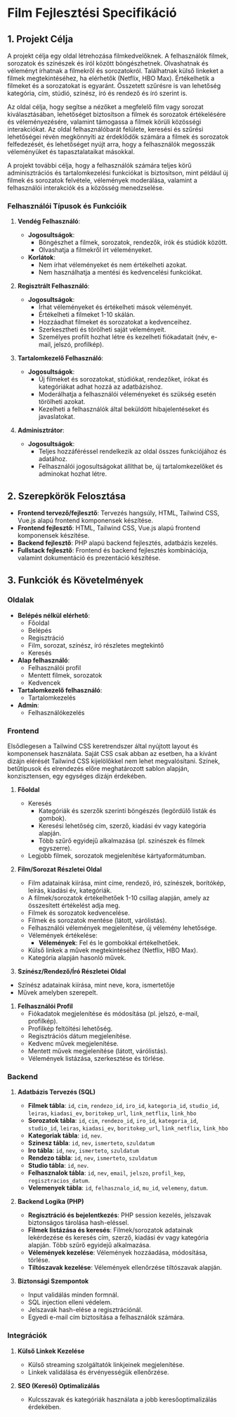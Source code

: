 # Film Fejlesztési Specifikáció

## 1. Projekt Célja
A projekt célja egy oldal létrehozása filmkedvelőknek. A felhasználók filmek, sorozatok és színészek és íról között böngészhetnek. Olvashatnak és véleményt írhatnak a filmekről és sorozatokról. Találhatnak külső linkeket a filmek megtekintéséhez, ha elérhetők (Netflix, HBO Max). Értékelhetik a filmeket és a sorozatokat is egyaránt. Összetett szűrésre is van lehetőség kategória, cím, stúdió, színész, író és rendező és író szerint is.

Az oldal célja, hogy segítse a nézőket a megfelelő film vagy sorozat kiválasztásában, lehetőséget biztosítson a filmek és sorozatok értékelésére és véleményezésére, valamint támogassa a filmek körüli közösségi interakciókat. Az oldal felhasználóbarát felülete, keresési és szűrési lehetőségei révén megkönnyíti az érdeklődők számára a filmek és sorozatok felfedezését, és lehetőséget nyújt arra, hogy a felhasználók megosszák véleményüket és tapasztalataikat másokkal.

A projekt további célja, hogy a felhasználók számára teljes körű adminisztrációs és tartalomkezelési funkciókat is biztosítson, mint például új filmek és sorozatok felvétele, vélemények moderálása, valamint a felhasználói interakciók és a közösség menedzselése.

### Felhasználói Típusok és Funkcióik

1. **Vendég Felhasználó**:
   - **Jogosultságok**:
     - Böngészhet a filmek, sorozatok, rendezők, írók és stúdiók között.
     - Olvashatja a filmekről írt véleményeket.
   - **Korlátok**:
     - Nem írhat véleményeket és nem értékelheti azokat.
     - Nem használhatja a mentési és kedvencelési funkciókat.

2. **Regisztrált Felhasználó**:
   - **Jogosultságok**:
     - Írhat véleményeket és értékelheti mások véleményét.
     - Értékelheti a filmeket 1-10 skálán.
     - Hozzáadhat filmeket és sorozatokat a kedvenceihez.
     - Szerkesztheti és törölheti saját véleményeit.
     - Személyes profilt hozhat létre és kezelheti fiókadatait (név, e-mail, jelszó, profilkép).

3. **Tartalomkezelő Felhasználó**:
   - **Jogosultságok**:
     - Új filmeket és sorozatokat, stúdiókat, rendezőket, írókat és kategóriákat adhat hozzá az adatbázishoz.
     - Moderálhatja a felhasználói véleményeket és szükség esetén törölheti azokat.
     - Kezelheti a felhasználók által beküldött hibajelentéseket és javaslatokat.

4. **Adminisztrátor**:
   - **Jogosultságok**:
     - Teljes hozzáféréssel rendelkezik az oldal összes funkciójához és adatához.
     - Felhasználói jogosultságokat állíthat be, új tartalomkezelőket és adminokat hozhat létre.

## 2. Szerepkörök Felosztása

- **Frontend tervező/fejlesztő**: Tervezés hangsúly, HTML, Tailwind CSS, Vue.js alapú frontend komponensek készítése.
- **Frontend fejlesztő**: HTML, Tailwind CSS, Vue.js alapú frontend komponensek készítése.
- **Backend fejlesztő**: PHP alapú backend fejlesztés, adatbázis kezelés.
- **Fullstack fejlesztő**: Frontend és backend fejlesztés kombinációja, valamint dokumentáció és prezentáció készítése.

## 3. Funkciók és Követelmények

### Oldalak
- **Belépés nélkül elérhető**:
  - Főoldal
  - Belépés
  - Regisztráció
  - Film, sorozat, színész, író részletes megtekintő
  - Keresés
- **Alap felhasználó**:
  - Felhasználói profil
  - Mentett filmek, sorozatok
  - Kedvencek
- **Tartalomkezelő felhasználó**:
  - Tartalomkezelés
- **Admin**:
  - Felhasználókezelés

### Frontend

Elsődlegesen a Tailwind CSS keretrendszer által nyújtott layout és komponensek használata. Saját CSS csak abban az esetben, ha a kívánt dizájn elérését Tailwind CSS kijelölőkkel nem lehet megvalósítani. Színek, betűtípusok és elrendezés előre meghatározott sablon alapján, konzisztensen, egy egységes dizájn érdekében.

1. **Főoldal**
   - Keresés
     - Kategóriák és szerzők szerinti böngészés (legördülő listák és gombok).
     - Keresési lehetőség cím, szerző, kiadási év vagy kategória alapján.
     - Több szűrő egyidejű alkalmazása (pl. színészek és filmek egyszerre).
   - Legjobb filmek, sorozatok megjelenítése kártyaformátumban.

2. **Film/Sorozat Részletei Oldal**
   - Film adatainak kiírása, mint címe, rendező, író, színészek, borítókép, leírás, kiadási év, kategóriák.
   - A filmek/sorozatok értékelhetőek 1-10 csillag alapján, amely az összesített értékelést adja meg.
   - Filmek és sorozatok kedvencelése.
   - Filmek és sorozatok mentése (látott, várólistás).
   - Felhasználói vélemények megjelenítése, új vélemény lehetősége.
   - Vélemények értékelése:
     - **Vélemények**: Fel és le gombokkal értékelhetőek.
   - Külső linkek a művek megtekintéséhez (Netflix, HBO Max).
   - Kategória alapján hasonló művek.

3. **Színész/Rendező/Író Részletei Oldal**
- Színész adatainak kiírása, mint neve, kora, ismertetője
- Művek amelyben szerepelt.

1. **Felhasználói Profil**
   - Fiókadatok megjelenítése és módosítása (pl. jelszó, e-mail, profilkép).
   - Profilkép feltöltési lehetőség.
   - Regisztrációs dátum megjelenítése.
   - Kedvenc művek megjelenítése.
   - Mentett művek megjelenítése (látott, várólistás).
   - Vélemények listázása, szerkesztése és törlése.

### Backend

1. **Adatbázis Tervezés (SQL)**
   - **Filmek tábla**: `id`, `cim`, `rendezo_id`, `iro_id`, `kategoria_id`, `studio_id`, `leiras`, `kiadasi_ev`, `boritokep_url`, `link_netflix`, `link_hbo`
   - **Sorozatok tábla**: `id`, `cim`, `rendezo_id`, `iro_id`, `kategoria_id`, `studio_id`, `leiras`, `kiadasi_ev`, `boritokep_url`, `link_netflix`, `link_hbo`
   - **Kategoriak tábla**: `id`, `nev`.
   - **Szinesz tábla**: `id`, `nev`, `ismerteto`, `szuldatum`
   - **Iro tábla**: `id`, `nev`, `ismerteto`, `szuldatum`
   - **Rendezo tábla**: `id`, `nev`, `ismerteto`, `szuldatum`
   - **Studio tábla**: `id`, `nev`.
   - **Felhasznalok tábla**: `id`, `nev`, `email`, `jelszo`, `profil_kep`, `regisztracios_datum`.
   - **Velemenyek tábla**: `id`, `felhasznalo_id`, `mu_id`, `velemeny`, `datum`.

2. **Backend Logika (PHP)**
   - **Regisztráció és bejelentkezés**: PHP session kezelés, jelszavak biztonságos tárolása hash-eléssel.
   - **Filmek listázása és keresés**: Filmek/sorozatok adatainak lekérdezése és keresés cím, szerző, kiadási év vagy kategória alapján. Több szűrő egyidejű alkalmazása.
   - **Vélemények kezelése**: Vélemények hozzáadása, módosítása, törlése.
   - **Tiltószavak kezelése**: Vélemények ellenőrzése tiltószavak alapján.

3. **Biztonsági Szempontok**
   - Input validálás minden formnál.
   - SQL injection elleni védelem.
   - Jelszavak hash-elése a regisztrációnál.
   - Egyedi e-mail cím biztosítása a felhasználók számára.

### Integrációk

1. **Külső Linkek Kezelése**
   - Külső streaming szolgáltatók linkjeinek megjelenítése.
   - Linkek validálása és érvényességük ellenőrzése.

2. **SEO (Kereső) Optimalizálás**
   - Kulcsszavak és kategóriák használata a jobb keresőoptimalizálás érdekében.


